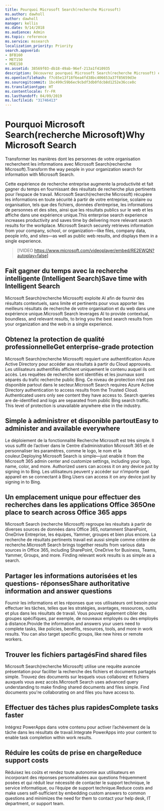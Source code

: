 ```yaml
---
title: Pourquoi Microsoft Search(recherche Microsoft)
ms.author: dawholl
author: dawholl
manager: kellis
ms.date: 9/14/2018
ms.audience: Admin
ms.topic: reference
ms.service: mssearch
localization_priority: Priority
search.appverid:
- BFB160
- MET150
- MOE150
ms.assetid: 38569f03-db18-49ab-96ef-213a1f410935
description: Découvrez pourquoi Microsoft Search(recherche Microsoft) est une recherche d’entreprise intelligente pour les lieux de travail modernes.
ms.openlocfilehash: f7c65e13f18f6ea4fd38bc406653a37f85659d3e
ms.sourcegitcommit: 1bc499c59b6ec9cbdf3db0fdcb8d1252e36cce0c
ms.translationtype: HT
ms.contentlocale: fr-FR
ms.lasthandoff: 04/09/2019
ms.locfileid: "31746413"
---
```

# <a name="why-microsoft-search"></a><span data-ttu-id="beec8-103">Pourquoi Microsoft Search(recherche Microsoft)</span><span class="sxs-lookup"><span data-stu-id="beec8-103">Why Microsoft Search</span></span>

<span data-ttu-id="beec8-104">Transformer les manières dont les personnes de votre organisation recherchent les informations avec Microsoft Search(recherche Microsoft).</span><span class="sxs-lookup"><span data-stu-id="beec8-104">Transform the way people in your organization search for information with Microsoft Search.</span></span> 
  
<span data-ttu-id="beec8-p101">Cette expérience de recherche entreprise augmente la productivité et fait gagner du temps en fournissant des résultats de recherche plus pertinents pour l’espace de travail. Microsoft Search(recherche Microsoft) récupère les informations en toute sécurité à partir de votre entreprise, scolaire ou organisation, tels que des fichiers, données d’entreprise, les informations de personnes et des sites, ainsi que les résultats publics sur le web et les affiche dans une expérience unique.</span><span class="sxs-lookup"><span data-stu-id="beec8-p101">This enterprise search experience increases productivity and saves time by delivering more relevant search results for the workplace. Microsoft Search securely retrieves information from your company, school, or organization—like files, company data, people info, and sites—as well as public web results, and displays them in a single experience.</span></span>

> [!VIDEO https://www.microsoft.com/videoplayer/embed/RE2EWQN?autoplay=false]
  
## <a name="save-time-with-intelligent-search"></a><span data-ttu-id="beec8-107">Fait gagner du temps avec la recherche intelligente (Intelligent Search)</span><span class="sxs-lookup"><span data-stu-id="beec8-107">Save time with Intelligent Search</span></span>

<span data-ttu-id="beec8-108">Microsoft Search(recherche Microsoft) exploite AI afin de fournir des résultats contextuels, sans limite et pertinents pour vous apporter les meilleurs résultats de recherche de votre organisation et du web dans une expérience unique.</span><span class="sxs-lookup"><span data-stu-id="beec8-108">Microsoft Search leverages AI to provide contextual, boundless, and relevant results, to bring you the best search results from your organization and the web in a single experience.</span></span>
  
## <a name="get-enterprise-grade-protection"></a><span data-ttu-id="beec8-109">Obtenez la protection de qualité professionnelle</span><span class="sxs-lookup"><span data-stu-id="beec8-109">Get enterprise-grade protection</span></span>

<span data-ttu-id="beec8-p102">Microsoft Search(recherche Microsoft) requiert une authentification Azure Active Directory pour accéder aux résultats à partir du Cloud approuvés. Les utilisateurs authentifiés affichent uniquement le contenu auquel ils ont accès. Les requêtes de recherche sont identifiés et les journaux sont séparés du trafic recherche public Bing. Ce niveau de protection n’est pas disponible partout dans le secteur.</span><span class="sxs-lookup"><span data-stu-id="beec8-p102">Microsoft Search requires Azure Active Directory authentication to access results from the Trusted Cloud. Authenticated users only see content they have access to. Search queries are de-identified and logs are separated from public Bing search traffic. This level of protection is unavailable anywhere else in the industry.</span></span>
  
## <a name="easy-to-administer-and-available-everywhere"></a><span data-ttu-id="beec8-114">Simple à administrer et disponible partout</span><span class="sxs-lookup"><span data-stu-id="beec8-114">Easy to administer and available everywhere</span></span>

<span data-ttu-id="beec8-115">Le déploiement de la fonctionnalité Recherche Microsoft est très simple. Il vous suffit de l’activer dans le Centre d’administration Microsoft 365 et de personnaliser les paramètres, comme le logo, le nom et la couleur.</span><span class="sxs-lookup"><span data-stu-id="beec8-115">Deploying Microsoft Search is simple—just enable it from the Microsoft 365 admin center and customize settings, including your logo, name, color, and more. Authorized users can access it on any device just by signing in to Bing.</span></span> <span data-ttu-id="beec8-116">Les utilisateurs peuvent y accéder sur n’importe quel appareil en se connectant à Bing.</span><span class="sxs-lookup"><span data-stu-id="beec8-116">Users can access it on any device just by signing in to Bing.</span></span>
  
## <a name="one-place-to-search-across-office-365-apps"></a><span data-ttu-id="beec8-117">Un emplacement unique pour effectuer des recherches dans les applications Office 365</span><span class="sxs-lookup"><span data-stu-id="beec8-117">One place to search across Office 365 apps</span></span>

<span data-ttu-id="beec8-p104">Microsoft Search (recherche Microsoft) regroupe les résultats à partir de diverses sources de données dans Office 365, notamment SharePoint, OneDrive Entreprise, les équipes, Yammer, groupes et bien plus encore. La recherche de résultats pertinents travail est aussi simple comme critère de recherche.</span><span class="sxs-lookup"><span data-stu-id="beec8-p104">Microsoft Search brings together results from various data sources in Office 365, including SharePoint, OneDrive for Business, Teams, Yammer, Groups, and more. Finding relevant work results is as simple as a search.</span></span>
  
## <a name="share-authoritative-information-and-answer-questions"></a><span data-ttu-id="beec8-120">Partager les informations autorisées et les questions- réponses</span><span class="sxs-lookup"><span data-stu-id="beec8-120">Share authoritative information and answer questions</span></span>

<span data-ttu-id="beec8-p105">Fournir les informations et les réponses que vos utilisateurs ont besoin pour effectuer les tâches, telles que les stratégies, avantages, ressources, outils et plus dans les résultats de travail. Vous pouvez également cibler des groupes spécifiques, par exemple, de nouveaux employés ou des employés à distance.</span><span class="sxs-lookup"><span data-stu-id="beec8-p105">Provide the information and answers your users need to complete tasks, like policies, benefits, resources, tools, and more in work results. You can also target specific groups, like new hires or remote workers.</span></span>
  
## <a name="find-shared-files"></a><span data-ttu-id="beec8-123">Trouver les fichiers partagés</span><span class="sxs-lookup"><span data-stu-id="beec8-123">Find shared files</span></span>

<span data-ttu-id="beec8-p106">Microsoft Search(recherche Microsoft) utilise une requête avancée présentation pour faciliter la recherche des fichiers et documents partagés simple. Trouvez des documents sur lesquels vous collaborez et fichiers auxquels vous avez accès.</span><span class="sxs-lookup"><span data-stu-id="beec8-p106">Microsoft Search uses advanced query understanding to make finding shared documents and files simple. Find documents you're collaborating on and files you have access to.</span></span> 
  
## <a name="complete-tasks-faster"></a><span data-ttu-id="beec8-126">Effectuer des tâches plus rapides</span><span class="sxs-lookup"><span data-stu-id="beec8-126">Complete tasks faster</span></span>

<span data-ttu-id="beec8-127">Intégrez PowerApps dans votre contenu pour activer l’achèvement de la tâche dans les résultats de travail.</span><span class="sxs-lookup"><span data-stu-id="beec8-127">Integrate PowerApps into your content to enable task completion within work results.</span></span>
  
## <a name="reduce-support-costs"></a><span data-ttu-id="beec8-128">Réduire les coûts de prise en charge</span><span class="sxs-lookup"><span data-stu-id="beec8-128">Reduce support costs</span></span>

<span data-ttu-id="beec8-129">Réduisez les coûts et rendez toute autonomie aux utilisateurs en incorporant des réponses personnalisées aux questions fréquemment posées et qui réduit leur nécessité de contacter le support technique, le service informatique, ou l’équipe de support technique.</span><span class="sxs-lookup"><span data-stu-id="beec8-129">Reduce costs and make users self-sufficient by embedding custom answers to common questions and minimizes the need for them to contact your help desk, IT department, or support team.</span></span>
  

